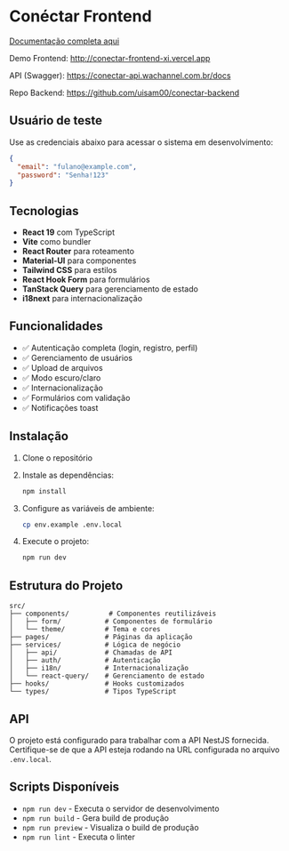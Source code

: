 # Conéctar Frontend

[Documentação completa aqui](/docs/introduction.md)

Demo Frontend: http://conectar-frontend-xi.vercel.app

API (Swagger): https://conectar-api.wachannel.com.br/docs

Repo Backend: https://github.com/uisam00/conectar-backend

## Usuário de teste

Use as credenciais abaixo para acessar o sistema em desenvolvimento:

```json
{
  "email": "fulano@example.com",
  "password": "Senha!123"
}
```

## Tecnologias

- **React 19** com TypeScript
- **Vite** como bundler
- **React Router** para roteamento
- **Material-UI** para componentes
- **Tailwind CSS** para estilos
- **React Hook Form** para formulários
- **TanStack Query** para gerenciamento de estado
- **i18next** para internacionalização

## Funcionalidades

- ✅ Autenticação completa (login, registro, perfil)
- ✅ Gerenciamento de usuários
- ✅ Upload de arquivos
- ✅ Modo escuro/claro
- ✅ Internacionalização
- ✅ Formulários com validação
- ✅ Notificações toast

## Instalação

1. Clone o repositório
2. Instale as dependências:
   ```bash
   npm install
   ```

3. Configure as variáveis de ambiente:
   ```bash
   cp env.example .env.local
   ```

4. Execute o projeto:
   ```bash
   npm run dev
   ```

## Estrutura do Projeto

```
src/
├── components/          # Componentes reutilizáveis
│   ├── form/           # Componentes de formulário
│   └── theme/          # Tema e cores
├── pages/              # Páginas da aplicação
├── services/           # Lógica de negócio
│   ├── api/            # Chamadas de API
│   ├── auth/           # Autenticação
│   ├── i18n/           # Internacionalização
│   └── react-query/    # Gerenciamento de estado
├── hooks/              # Hooks customizados
└── types/              # Tipos TypeScript
```

## API

O projeto está configurado para trabalhar com a API NestJS fornecida. Certifique-se de que a API esteja rodando na URL configurada no arquivo `.env.local`.

## Scripts Disponíveis

- `npm run dev` - Executa o servidor de desenvolvimento
- `npm run build` - Gera build de produção
- `npm run preview` - Visualiza o build de produção
- `npm run lint` - Executa o linter
